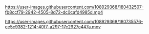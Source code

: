 

https://user-images.githubusercontent.com/108929368/180432507-fb8ccf79-2942-4505-8d72-dc0cafd4985d.mp4






https://user-images.githubusercontent.com/108929368/180735576-ce5c9382-1214-40f7-a297-17c2927c447a.mov

              
